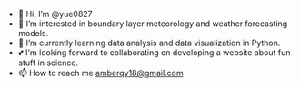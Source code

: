 - 👋 Hi, I’m @yue0827
- 👀 I’m interested in boundary layer meteorology and weather forecasting models.
- 🌱 I’m currently learning data analysis and data visualization in Python.
- 💕 I'm looking forward to collaborating on developing a website about fun stuff in science.
- 📫 How to reach me amberqy18@gmail.com

<!---
yue0827/yue0827 is a ✨ special ✨ repository because its `README.md` (this file) appears on your GitHub profile.
You can click the Preview link to take a look at your changes.
--->
